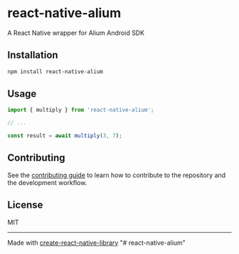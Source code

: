 # react-native-alium

A React Native wrapper for Alium Android SDK 

## Installation

```sh
npm install react-native-alium
```

## Usage

```js
import { multiply } from 'react-native-alium';

// ...

const result = await multiply(3, 7);
```

## Contributing

See the [contributing guide](CONTRIBUTING.md) to learn how to contribute to the repository and the development workflow.

## License

MIT

---

Made with [create-react-native-library](https://github.com/callstack/react-native-builder-bob)
"# react-native-alium" 
